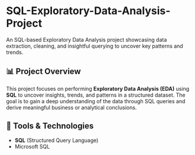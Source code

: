 # SQL-Exploratory-Data-Analysis-Project
An SQL-based Exploratory Data Analysis project showcasing data extraction, cleaning, and insightful querying to uncover key patterns and trends.

## 📊 Project Overview

This project focuses on performing **Exploratory Data Analysis (EDA)** using **SQL** to uncover insights, trends, and patterns in a structured dataset. The goal is to gain a deep understanding of the data through SQL queries and derive meaningful business or analytical conclusions.

## 🧰 Tools & Technologies

- **SQL** (Structured Query Language)
- Microsoft SQL
